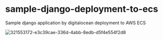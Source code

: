 # sample-django-deployment-to-ecs
Sample django application by digitalocean deployment to AWS ECS

![321553172-e3c39cae-336d-4abb-8edb-d5f4e554f2d8](https://github.com/DmytroMigirov/sample-django-deployment-to-ecs/assets/139138831/aad5222a-0886-4984-a19f-1fa289eb4dc8)
